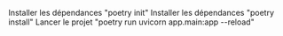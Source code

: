 Installer les dépendances "poetry init"
Installer les dépendances "poetry install"
Lancer le projet "poetry run uvicorn app.main:app --reload"
